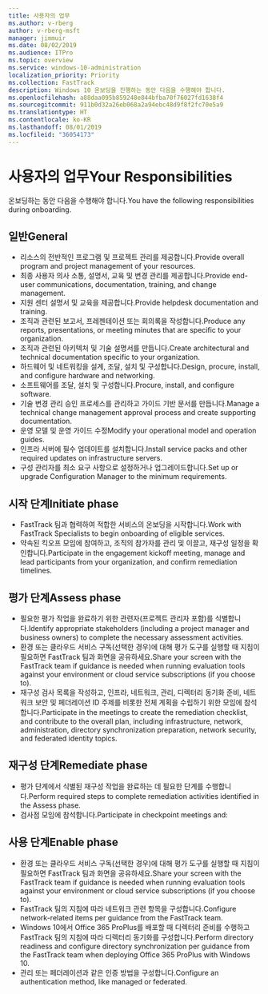 ```yaml
---
title: 사용자의 업무
ms.author: v-rberg
author: v-rberg-msft
manager: jimmuir
ms.date: 08/02/2019
ms.audience: ITPro
ms.topic: overview
ms.service: windows-10-administration
localization_priority: Priority
ms.collection: FastTrack
description: Windows 10 온보딩을 진행하는 동안 다음을 수행해야 합니다.
ms.openlocfilehash: a88daa095b859248e844bfba70f76027fd1638f4
ms.sourcegitcommit: 911b0d32a26eb068a2a94ebc48d9f8f2fc70e5a9
ms.translationtype: HT
ms.contentlocale: ko-KR
ms.lasthandoff: 08/01/2019
ms.locfileid: "36054173"
---
```

# <a name="your-responsibilities"></a><span data-ttu-id="35b96-103">사용자의 업무</span><span class="sxs-lookup"><span data-stu-id="35b96-103">Your Responsibilities</span></span>

<span data-ttu-id="35b96-104">온보딩하는 동안 다음을 수행해야 합니다.</span><span class="sxs-lookup"><span data-stu-id="35b96-104">You have the following responsibilities during onboarding.</span></span>

## <a name="general"></a><span data-ttu-id="35b96-105">일반</span><span class="sxs-lookup"><span data-stu-id="35b96-105">General</span></span>

- <span data-ttu-id="35b96-106">리소스의 전반적인 프로그램 및 프로젝트 관리를 제공합니다.</span><span class="sxs-lookup"><span data-stu-id="35b96-106">Provide overall program and project management of your resources.</span></span>
- <span data-ttu-id="35b96-107">최종 사용자 의사 소통, 설명서, 교육 및 변경 관리를 제공합니다.</span><span class="sxs-lookup"><span data-stu-id="35b96-107">Provide end-user communications, documentation, training, and change management.</span></span>
- <span data-ttu-id="35b96-108">지원 센터 설명서 및 교육을 제공합니다.</span><span class="sxs-lookup"><span data-stu-id="35b96-108">Provide helpdesk documentation and training.</span></span>
- <span data-ttu-id="35b96-109">조직과 관련된 보고서, 프레젠테이션 또는 회의록을 작성합니다.</span><span class="sxs-lookup"><span data-stu-id="35b96-109">Produce any reports, presentations, or meeting minutes that are specific to your organization.</span></span>
- <span data-ttu-id="35b96-110">조직과 관련된 아키텍처 및 기술 설명서를 만듭니다.</span><span class="sxs-lookup"><span data-stu-id="35b96-110">Create architectural and technical documentation specific to your organization.</span></span>
- <span data-ttu-id="35b96-111">하드웨어 및 네트워킹을 설계, 조달, 설치 및 구성합니다.</span><span class="sxs-lookup"><span data-stu-id="35b96-111">Design, procure, install, and configure hardware and networking.</span></span>
- <span data-ttu-id="35b96-112">소프트웨어를 조달, 설치 및 구성합니다.</span><span class="sxs-lookup"><span data-stu-id="35b96-112">Procure, install, and configure software.</span></span>
- <span data-ttu-id="35b96-113">기술 변경 관리 승인 프로세스를 관리하고 가이드 기반 문서를 만듭니다.</span><span class="sxs-lookup"><span data-stu-id="35b96-113">Manage a technical change management approval process and create supporting documentation.</span></span>
- <span data-ttu-id="35b96-114">운영 모델 및 운영 가이드 수정</span><span class="sxs-lookup"><span data-stu-id="35b96-114">Modify your operational model and operation guides.</span></span>
- <span data-ttu-id="35b96-115">인프라 서버에 필수 업데이트를 설치합니다.</span><span class="sxs-lookup"><span data-stu-id="35b96-115">Install service packs and other required updates on infrastructure servers.</span></span>
- <span data-ttu-id="35b96-116">구성 관리자를 최소 요구 사항으로 설정하거나 업그레이드합니다.</span><span class="sxs-lookup"><span data-stu-id="35b96-116">Set up or upgrade Configuration Manager to the minimum requirements.</span></span>

## <a name="initiate-phase"></a><span data-ttu-id="35b96-117">시작 단계</span><span class="sxs-lookup"><span data-stu-id="35b96-117">Initiate phase</span></span>

- <span data-ttu-id="35b96-118">FastTrack 팀과 협력하여 적합한 서비스의 온보딩을 시작합니다.</span><span class="sxs-lookup"><span data-stu-id="35b96-118">Work with FastTrack Specialists to begin onboarding of eligible services.</span></span>
- <span data-ttu-id="35b96-119">약속된 킥오프 모임에 참여하고, 조직의 참가자를 관리 및 이끌고, 재구성 일정을 확인합니다.</span><span class="sxs-lookup"><span data-stu-id="35b96-119">Participate in the engagement kickoff meeting, manage and lead participants from your organization, and confirm remediation timelines.</span></span>

## <a name="assess-phase"></a><span data-ttu-id="35b96-120">평가 단계</span><span class="sxs-lookup"><span data-stu-id="35b96-120">Assess phase</span></span>

- <span data-ttu-id="35b96-121">필요한 평가 작업을 완료하기 위한 관련자(프로젝트 관리자 포함)를 식별합니다.</span><span class="sxs-lookup"><span data-stu-id="35b96-121">Identify appropriate stakeholders (including a project manager and business owners) to complete the necessary assessment activities.</span></span>
- <span data-ttu-id="35b96-122">환경 또는 클라우드 서비스 구독(선택한 경우)에 대해 평가 도구를 실행할 때 지침이 필요하면 FastTrack 팀과 화면을 공유하세요.</span><span class="sxs-lookup"><span data-stu-id="35b96-122">Share your screen with the FastTrack team if guidance is needed when running evaluation tools against your environment or cloud service subscriptions (if you choose to).</span></span>
- <span data-ttu-id="35b96-123">재구성 검사 목록을 작성하고, 인프라, 네트워크, 관리, 디렉터리 동기화 준비, 네트워크 보안 및 페더레이션 ID 주제를 비롯한 전체 계획을 수립하기 위한 모임에 참석합니다.</span><span class="sxs-lookup"><span data-stu-id="35b96-123">Participate in the meetings to create the remediation checklist, and contribute to the overall plan, including infrastructure, network, administration, directory synchronization preparation, network security, and federated identity topics.</span></span>

## <a name="remediate-phase"></a><span data-ttu-id="35b96-124">재구성 단계</span><span class="sxs-lookup"><span data-stu-id="35b96-124">Remediate phase</span></span>

- <span data-ttu-id="35b96-125">평가 단계에서 식별된 재구성 작업을 완료하는 데 필요한 단계를 수행합니다.</span><span class="sxs-lookup"><span data-stu-id="35b96-125">Perform required steps to complete remediation activities identified in the Assess phase.</span></span>
- <span data-ttu-id="35b96-126">검사점 모임에 참석합니다.</span><span class="sxs-lookup"><span data-stu-id="35b96-126">Participate in checkpoint meetings and:</span></span>

## <a name="enable-phase"></a><span data-ttu-id="35b96-127">사용 단계</span><span class="sxs-lookup"><span data-stu-id="35b96-127">Enable phase</span></span>

- <span data-ttu-id="35b96-128">환경 또는 클라우드 서비스 구독(선택한 경우)에 대해 평가 도구를 실행할 때 지침이 필요하면 FastTrack 팀과 화면을 공유하세요.</span><span class="sxs-lookup"><span data-stu-id="35b96-128">Share your screen with the FastTrack team if guidance is needed when running evaluation tools against your environment or cloud service subscriptions (if you choose to).</span></span>
- <span data-ttu-id="35b96-129">FastTrack 팀의 지침에 따라 네트워크 관련 항목을 구성합니다.</span><span class="sxs-lookup"><span data-stu-id="35b96-129">Configure network-related items per guidance from the FastTrack team.</span></span>
- <span data-ttu-id="35b96-130">Windows 10에서 Office 365 ProPlus를 배포할 때 디렉터리 준비를 수행하고 FastTrack 팀의 지침에 따라 디렉터리 동기화를 구성합니다.</span><span class="sxs-lookup"><span data-stu-id="35b96-130">Perform directory readiness and configure directory synchronization per guidance from the FastTrack team when deploying Office 365 ProPlus with Windows 10.</span></span>
- <span data-ttu-id="35b96-131">관리 또는 페더레이션과 같은 인증 방법을 구성합니다.</span><span class="sxs-lookup"><span data-stu-id="35b96-131">Configure an authentication method, like managed or federated.</span></span>







  

  

 